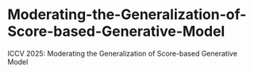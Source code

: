# Moderating-the-Generalization-of-Score-based-Generative-Model
ICCV 2025: Moderating the Generalization of Score-based Generative Model
